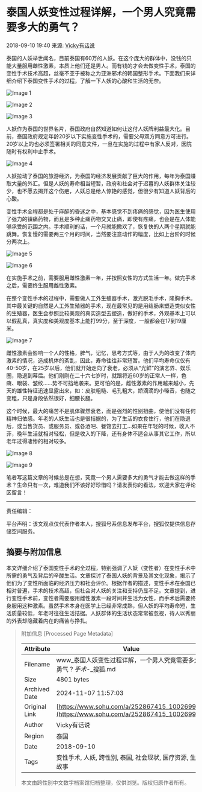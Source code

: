 # 泰国人妖变性过程详解，一个男人究竟需要多大的勇气？

2018-09-10 19:40 来源: [Vicky有话说](https://www.sohu.com/a/252867415_100269956?spm=smpc.content-abroad.content.1.1730980554508kfPmbie)

泰国的人妖举世闻名，目前泰国有60万的人妖。在这个庞大的群体中，没钱的只能大量服用雌性激素，本质上他们还是男人。而有钱的才会去做变性手术，泰国的变性手术技术高超，丝毫不亚于被称之为亚洲邪术的韩国整形手术。下面我们来详细介绍下泰国变性手术的过程，了解一下人妖的心酸和生活的无奈。

![Image 1](http://5b0988e595225.cdn.sohucs.com/images/20180909/24680e0d34e54117a65ef6cbf33dd028.jpeg)

![Image 2](http://5b0988e595225.cdn.sohucs.com/images/20180909/8a0fe4a3e98348eeaafd400f9171ef8f.jpeg)

![Image 3](http://5b0988e595225.cdn.sohucs.com/images/20180909/425a4cd8cc344f93b20a2bc43b7781f3.jpeg)

人妖作为泰国的世界名片，泰国政府自然知道如何让这付人妖牌利益最大化。目前，泰国政府规定年龄20岁以下实施变性手术的，需要父母双方同意方可进行。20岁以上的也必须签署相关的同意文件，一旦在实施的过程中有家人反对，医院随时有权利中止手术。

![Image 4](http://5b0988e595225.cdn.sohucs.com/images/20180909/e3ddedf5d78c4f7c85a7e10f8001b265.jpeg)

人妖拉动了泰国的旅游经济，为泰国的经济发展贡献了巨大的作用，每年为泰国赚取大量的外汇。但是人妖的寿命相当短暂，政府和社会对于迟暮的人妖群体关注较少，也不愿去揭开这个伤疤，人妖总是给人惊艳的感觉，但很少有知道人妖背后的心酸。

变性手术全程都是处于麻醉的昏迷之中，基本感觉不到疼痛的感觉，因为医生使用了强力的镇痛药物，而且是多种止痛药物交叉止痛，即使有疼痛，也会是在人体能够承受的范围之内。手术顺利的话，一个月就能撒欢了，恢复快的人两个星期就能跳舞。恢复慢的需要两三个月的时间，当然要注意动作的幅度，比如上台阶的时候分两次上。

![Image 5](http://5b0988e595225.cdn.sohucs.com/images/20180909/40ad1db8936e4d2397914c0443a3d4bf.png)

![Image 6](http://5b0988e595225.cdn.sohucs.com/images/20180909/6a14e480f8b74833a7736084861e3fca.png)

在实施手术之前，需要服用雌性激素一年，并按照女性的方式生活一年。做完手术之后，需要终生服用雌性激素。

在整个变性手术的过程中，需要做人工外生殖器手术，激光脱毛手术，隆胸手术。其中最关键的自然是人工外生殖器的手术，现在最常见的是用结肠来塑造类似女性的生殖器，医生会参照比较美观的真实造型去塑造，做好的手术，外观基本上可以以假乱真，真实度和美观度基本上能打99分，至于深度，一般都会在17到19厘米。

![Image 7](http://5b0988e595225.cdn.sohucs.com/images/20180909/6abd0d4617d044b68bc61679d8859758.jpeg)

雌性激素会影响一个人的性格，脾气，记忆，思考方式等，由于人为的改变了体内激素的情况，造成机体的紊乱，因此，寿命往往非常短暂。他们平均寿命仅仅有40-50岁，在25岁以后，他们就开始走向了衰老，必须从“光鲜”的演艺界、娱乐圈，隐退到幕后。他们刚刚在二十六七岁时，就跟将近60岁的正常人一样，色癍、眼袋、皱纹……势不可挡地袭来。更可怕的是，雌性激素的作用越来越小，先天的雄性特征迅速显露出来，如：皮肤粗糙、毛孔粗大，娇滴滴的小嗓音，也随之变粗，只是身段依然很好，细腰长腿。

这个时候，最大的痛苦不是肌体骤然衰老，而是强烈的性别扭曲，使他们没有任何精神归依感。年老的人妖生活也是很拮据的，为了生活的衣食住行，他们在隐退后，或当售货员、或服务员、或各酒吧、餐馆去打工…如果在年轻的时候，收入不菲，晚年生活就相对轻松，但是收入的下降，还有身体不适合从事其它工作，所以老年过得凄惨的相对较多。

![Image 8](http://5b0988e595225.cdn.sohucs.com/images/20180909/8b1aef71da494623b35d6da72b9debc2.jpeg)

![Image 9](http://5b0988e595225.cdn.sohucs.com/images/20180909/9bc2b64fe6de4242a97bba5dad4d7079.jpeg)

笔者写这篇文章的时候总是在想，究竟一个男人需要多大的勇气才能去做这样的手术？生命只有一次，难道我们不该好好珍惜吗？请发表你的看法，欢迎大家在评论区留言！

---

责任编辑：

平台声明：该文观点仅代表作者本人，搜狐号系信息发布平台，搜狐仅提供信息存储空间服务。

## 摘要与附加信息

<!-- tcd_abstract -->
本文详细介绍了泰国变性手术的全过程，特别强调了人妖（变性者）在变性手术中所需的勇气及背后的辛酸生活。文章探讨了泰国人妖的背景及其文化现象，揭示了他们为了变性所面临的经济压力和社会评价。根据作者的描述，变性手术在泰国已相对普遍，手术的技术高超，但社会对人妖的关注和支持仍显不足。文章提到，进行变性手术前，变性者需要服用雌性激素一段时间并生活为女性，而手术后需要终身服用这种激素。虽然手术本身在医学上已经非常成熟，但人妖的平均寿命短，生活质量较低，年老时往往生活拮据。人妖群体的生活状态常常被忽视，待人以秀丽的外表却隐藏着内在的痛苦与挣扎。
<!-- tcd_abstract_end -->

> 附加信息 [Processed Page Metadata]
>
> | Attribute       | Value                                  |
> |-----------------|----------------------------------------|
> | Filename        | www_泰国人妖变性过程详解，一个男人究竟需要多大的勇气？_手术_-_搜狐.md                             |
> | Size            | 4801 bytes                           |
> | Archived Date   | 2024-11-07 11:57:03                             |
> | Original Link   | [https://www.sohu.com/a/252867415_100269956](https://www.sohu.com/a/252867415_100269956)                       |
> | Author          | Vicky有话说                               |
> | Region          | 泰国                               |
> | Date            | 2018-09-10                                 |
> | Tags            | 变性手术, 人妖, 跨性别, 泰国, 社会现状, 医疗资源, 生活故事                                 |
>
> 本文由跨性别中文数字档案馆归档整理，仅供浏览。版权归原作者所有。
>